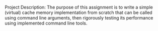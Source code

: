 Project Description:
The purpose of this assignment is to write a simple (virtual) cache memory implementation from scratch that can be called using command line arguments, then rigorously testing its performance using implemented command line tools.
